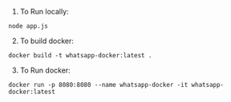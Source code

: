 1. To Run locally:
```shell
node app.js
```


2. To build docker:

```shell
docker build -t whatsapp-docker:latest .
```

3. To Run docker:

```shell
docker run -p 8080:8080 --name whatsapp-docker -it whatsapp-docker:latest
```
